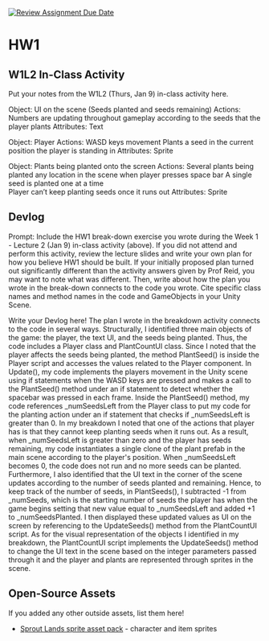 [![Review Assignment Due Date](https://classroom.github.com/assets/deadline-readme-button-22041afd0340ce965d47ae6ef1cefeee28c7c493a6346c4f15d667ab976d596c.svg)](https://classroom.github.com/a/MjLLqDcN)
# HW1
## W1L2 In-Class Activity

Put your notes from the W1L2 (Thurs, Jan 9) in-class activity here.

Object: 
UI on the scene (Seeds planted and seeds remaining)
Actions: 
Numbers are updating throughout gameplay according to the seeds that the player plants
Attributes: 
Text

Object:
Player 
Actions:
WASD keys movement 
Plants a seed in the current position the player is standing in
Attributes: 
Sprite

Object:
Plants being planted onto the screen
Actions:
Several plants being planted any location in the scene when player presses space bar 
A single seed is planted one at a time  
Player can’t keep planting seeds once it runs out
Attributes: 
Sprite


## Devlog
Prompt: Include the HW1 break-down exercise you wrote during the Week 1 - Lecture 2 (Jan 9) in-class activity (above). If you did not attend and perform this activity, review the lecture slides and write your own plan for how you believe HW1 should be built. If your initially proposed plan turned out significantly different than the activity answers given by Prof Reid, you may want to note what was different. Then, write about how the plan you wrote in the break-down connects to the code you wrote. Cite specific class names and method names in the code and GameObjects in your Unity Scene.


Write your Devlog here!
The plan I wrote in the breakdown activity connects to the code in several ways. Structurally, I identified three main objects of the game: the player, the text UI, and the seeds being planted. Thus, the code includes a Player class and PlantCountUI class. Since I noted that the player affects the seeds being planted, the method PlantSeed() is inside the Player script and accesses the values related to the Player component. In Update(), my code implements the players movement in the Unity scene using if statements when the WASD keys are pressed and makes a call to the PlantSeed() method under an if statement to detect whether the spacebar was pressed in each frame. Inside the PlantSeed() method, my code references _numSeedsLeft from the Player class to put my code for the planting action under an if statement that checks if _numSeedsLeft is greater than 0. In my breakdown I noted that one of the actions that player has is that they cannot keep planting seeds when it runs out. As a result, when _numSeedsLeft is greater than zero and the player has seeds remaining, my code instantiates a single clone of the plant prefab in the main scene according to the player's position. When _numSeedsLeft becomes 0, the code does not run and no more seeds can be planted. Furthermore, I also identified that the UI text in the corner of the scene updates according to the number of seeds planted and remaining. Hence, to keep track of the number of seeds, in PlantSeeds(), I subtracted -1 from _numSeeds, which is the starting number of seeds the player has when the game begins setting that new value equal to _numSeedsLeft and added +1 to _numSeedsPlanted. I then displayed these updated values as UI on the screen by referencing to the UpdateSeeds() method from the PlantCountUI script. As for the visual representation of the objects I identified in my breakdown, the PlantCountUI script implements the UpdateSeeds() method to change the UI text in the scene based on the integer parameters passed through it and the player and plants are represented through sprites in the scene. 



## Open-Source Assets
If you added any other outside assets, list them here!
- [Sprout Lands sprite asset pack](https://cupnooble.itch.io/sprout-lands-asset-pack) - character and item sprites
